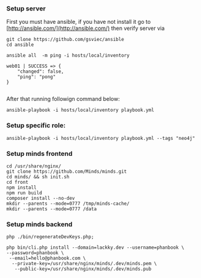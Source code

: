 ### Setup server

First you must have ansible, if you have not install it go to [http://ansible.com/](http://ansible.com/) then verify server via

```
git clone https://github.com/gsviec/ansible
cd ansible

ansible all  -m ping -i hosts/local/inventory

web01 | SUCCESS => {
    "changed": false, 
    "ping": "pong"
}


```
After that running followign command below:

```
ansible-playbook -i hosts/local/inventory playbook.yml

```



### Setup specific role:

```
ansible-playbook -i hosts/local/inventory playbook.yml --tags "neo4j"

```


### Setup minds frontend

```
cd /usr/share/nginx/
git clone https://github.com/Minds/minds.git
cd minds/ && sh init.sh
cd front
npm install
npm run build
composer install --no-dev
mkdir --parents --mode=0777 /tmp/minds-cache/
mkdir --parents --mode=0777 /data

```

### Setup minds backend

```
php ./bin/regenerateDevKeys.php;

php bin/cli.php install --domain=lackky.dev --username=phanbook \
--password=phanbook \
 --email=hello@phanbook.com \
  --private-key=/usr/share/nginx/minds/.dev/minds.pem \
   --public-key=/usr/share/nginx/minds/.dev/minds.pub  
```